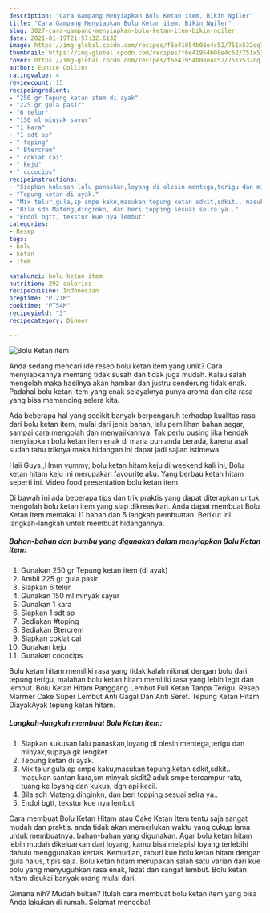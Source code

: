 ```yaml
---
description: "Cara Gampang Menyiapkan Bolu Ketan item, Bikin Ngiler"
title: "Cara Gampang Menyiapkan Bolu Ketan item, Bikin Ngiler"
slug: 3027-cara-gampang-menyiapkan-bolu-ketan-item-bikin-ngiler
date: 2021-01-19T21:57:32.613Z
image: https://img-global.cpcdn.com/recipes/f6e41954b08e4c52/751x532cq70/bolu-ketan-item-foto-resep-utama.jpg
thumbnail: https://img-global.cpcdn.com/recipes/f6e41954b08e4c52/751x532cq70/bolu-ketan-item-foto-resep-utama.jpg
cover: https://img-global.cpcdn.com/recipes/f6e41954b08e4c52/751x532cq70/bolu-ketan-item-foto-resep-utama.jpg
author: Eunice Collins
ratingvalue: 4
reviewcount: 15
recipeingredient:
- "250 gr Tepung ketan item di ayak"
- "225 gr gula pasir"
- "6 telur"
- "150 ml minyak sayur"
- "1 kara"
- "1 sdt sp"
- " toping"
- " Btercrem"
- " coklat cai"
- " keju"
- " cococips"
recipeinstructions:
- "Siapkan kukusan lalu panaskan,loyang di olesin mentega,terigu dan minyak,supaya gk lengket"
- "Tepung ketan di ayak."
- "Mix telur,gula,sp smpe kaku,masukan tepung ketan sdkit,sdkit.. masukan santan kara,sm minyak skdit2 aduk smpe tercampur rata, tuang ke loyang dan kukus, dgn api kecil."
- "Bila sdh Mateng,dinginkn, dan beri topping sesuai selra ya.."
- "Endol bgtt, tekstur kue nya lembut"
categories:
- Resep
tags:
- bolu
- ketan
- item

katakunci: bolu ketan item 
nutrition: 292 calories
recipecuisine: Indonesian
preptime: "PT21M"
cooktime: "PT54M"
recipeyield: "3"
recipecategory: Dinner

---
```



![Bolu Ketan item](https://img-global.cpcdn.com/recipes/f6e41954b08e4c52/751x532cq70/bolu-ketan-item-foto-resep-utama.jpg)

Anda sedang mencari ide resep bolu ketan item yang unik? Cara menyiapkannya memang tidak susah dan tidak juga mudah. Kalau salah mengolah maka hasilnya akan hambar dan justru cenderung tidak enak. Padahal bolu ketan item yang enak selayaknya punya aroma dan cita rasa yang bisa memancing selera kita.

Ada beberapa hal yang sedikit banyak berpengaruh terhadap kualitas rasa dari bolu ketan item, mulai dari jenis bahan, lalu pemilihan bahan segar, sampai cara mengolah dan menyajikannya. Tak perlu pusing jika hendak menyiapkan bolu ketan item enak di mana pun anda berada, karena asal sudah tahu triknya maka hidangan ini dapat jadi sajian istimewa.

Haii Guys.,Hmm yummy, bolu ketan hitam keju di weekend kali ini, Bolu ketan hitam keju ini merupakan favourite aku. Yang berbau ketan hitam seperti ini. Video food presentation bolu ketan item.


Di bawah ini ada beberapa tips dan trik praktis yang dapat diterapkan untuk mengolah bolu ketan item yang siap dikreasikan. Anda dapat membuat Bolu Ketan item memakai 11 bahan dan 5 langkah pembuatan. Berikut ini langkah-langkah untuk membuat hidangannya.

<!--inarticleads1-->

##### Bahan-bahan dan bumbu yang digunakan dalam menyiapkan Bolu Ketan item:

1. Gunakan 250 gr Tepung ketan item (di ayak)
1. Ambil 225 gr gula pasir
1. Siapkan 6 telur
1. Gunakan 150 ml minyak sayur
1. Gunakan 1 kara
1. Siapkan 1 sdt sp
1. Sediakan  #toping
1. Sediakan  Btercrem
1. Siapkan  coklat cai
1. Gunakan  keju
1. Gunakan  cococips


Bolu ketan hitam memiliki rasa yang tidak kalah nikmat dengan bolu dari tepung terigu, malahan bolu ketan hitam memiliki rasa yang lebih legit dan lembut. Bolu Ketan Hitam Panggang Lembut Full Ketan Tanpa Terigu. Resep Marmer Cake Super Lembut Anti Gagal Dan Anti Seret. Tepung Ketan Hitam DiayakAyak tepung ketan hitam. 

<!--inarticleads2-->

##### Langkah-langkah membuat Bolu Ketan item:

1. Siapkan kukusan lalu panaskan,loyang di olesin mentega,terigu dan minyak,supaya gk lengket
1. Tepung ketan di ayak.
1. Mix telur,gula,sp smpe kaku,masukan tepung ketan sdkit,sdkit.. masukan santan kara,sm minyak skdit2 aduk smpe tercampur rata, tuang ke loyang dan kukus, dgn api kecil.
1. Bila sdh Mateng,dinginkn, dan beri topping sesuai selra ya..
1. Endol bgtt, tekstur kue nya lembut


Cara membuat Bolu Ketan Hitam atau Cake Ketan Item tentu saja sangat mudah dan praktis. anda tidak akan memerlukan waktu yang cukup lama untuk membuatnya. bahan-bahan yang digunakan. Agar bolu ketan hitam lebih mudah dikeluarkan dari loyang, kamu bisa melapisi loyang terlebihi dahulu menggunakan kertas. Kemudian, taburi kue bolu ketan hitam dengan gula halus, tipis saja. Bolu ketan hitam merupakan salah satu varian dari kue bolu yang menyuguhkan rasa enak, lezat dan sangat lembut. Bolu ketan hitam disukai banyak orang mulai dari. 

Gimana nih? Mudah bukan? Itulah cara membuat bolu ketan item yang bisa Anda lakukan di rumah. Selamat mencoba!
